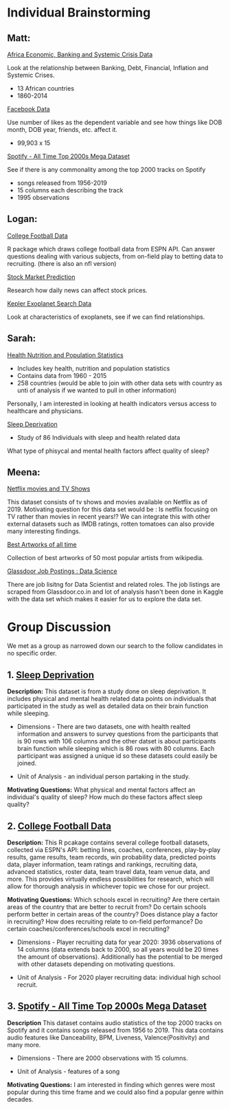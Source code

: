# Individual Brainstorming

## Matt:

[Africa Economic, Banking and Systemic Crisis Data](https://www.kaggle.com/chirin/africa-economic-banking-and-systemic-crisis-data)

Look at the relationship between Banking, Debt, Financial, Inflation and Systemic Crises.
* 13 African countries
* 1860-2014

[Facebook Data](https://www.kaggle.com/sheenabatra/facebook-data)

Use number of likes as the dependent variable and see how things like DOB month, DOB year, friends, etc. affect it.
* 99,903 x 15

[Spotify - All Time Top 2000s Mega Dataset](kaggle.com/iamsumat/spotify-top-2000s-mega-dataset)

See if there is any commonality among the top 2000 tracks on Spotify
* songs released from 1956-2019
* 15 columns each describing the track
* 1995 observations

## Logan: 

[College Football Data](https://github.com/saiemgilani/cfbscrapR)

R package which draws college football data from ESPN API. Can answer questions dealing with various subjects, from on-field play to betting data to recruiting. (there is also an nfl version)

[Stock Market Prediction](https://www.kaggle.com/aaron7sun/stocknews)

Research how daily news can affect stock prices.

[Kepler Exoplanet Search Data](https://www.kaggle.com/nasa/kepler-exoplanet-search-results)

Look at characteristics of exoplanets, see if we can find relationships. 

## Sarah:

[Health Nutrition and Population Statistics](https://www.kaggle.com/theworldbank/health-nutrition-and-population-statistics)

* Includes key health, nutrition and population statistics
* Contains data from 1960 - 2015
* 258 countries (would be able to join with other data sets with country as unti of analysis if we wanted to pull in other information)

Personally, I am interested in looking at health indicators versus access to healthcare and physicians.

[Sleep Deprivation](https://www.kaggle.com/feraco/sleep-deprivation?select=demdata_160225_pseudonymized.csv)

* Study of 86 Individuals with sleep and health related data

What type of phisycal and mental health factors affect quality of sleep?

## Meena:

[Netflix movies and TV Shows](https://www.kaggle.com/shivamb/netflix-shows)

This dataset consists of tv shows and movies available on Netflix as of 2019. Motivating question for this data set would be : Is netflix focusing on TV rather than movies in recent years!? We can integrate this with other external datasets such as IMDB ratings, rotten tomatoes can also provide many interesting findings.

[Best Artworks of all time](https://www.kaggle.com/ikarus777/best-artworks-of-all-time)

Collection of best artworks of 50 most popular artists from wikipedia.

[Glassdoor Job Postings : Data Science](https://www.kaggle.com/atharvap329/glassdoor-data-science-job-data)

There are job lisitng for Data Scientist and related roles. The job listings are scraped from Glassdoor.co.in and lot of analysis hasn't been done in Kaggle with the data set which makes it easier for us to explore the data set.

# Group Discussion

We met as a group as narrowed down our search to the follow candidates in no specific order.

## 1. [Sleep Deprivation](https://www.kaggle.com/feraco/sleep-deprivation?select=demdata_160225_pseudonymized.csv)

**Description:** This dataset is from a study done on sleep deprivation. It includes physical and mental health related data points on individuals that participated in the study as well as detailed data on their brain function while sleeping.

* Dimensions - There are two datasets, one with health realted information and answers to survey questions from the participants that is 90 rows with 106 columns    and the other datset is about participants brain function while sleeping which is 86 rows with 80 columns. Each participant was assigned a unique id so these datasets could easily be joined.

* Unit of Analysis - an individual person partaking in the study.

**Motivating Questions:** What physical and mental factors affect an individual's quality of sleep? How much do these factors affect sleep quality?

## 2. [College Football Data](https://github.com/saiemgilani/cfbscrapR)

**Description:** This R pcakage contains several college football datasets, collected via ESPN's API: betting lines, coaches, conferences, play-by-play results, game results, team records, win probability data, predicted points data, player information, team ratings and rankings, recruiting data, advanced statistics, roster data, team travel data, team venue data, and more. This provides virtually endless possibilities for research, which will allow for thorough analysis in whichever topic we chose for our project. 

**Motivating Questions:** Which schools excel in recruiting? Are there certain areas of the country that are better to recruit from? Do certain schools perform better in certain areas of the country? Does distance play a factor in recruiting? How does recruiting relate to on-field performance? Do certain coaches/conferences/schools excel in recruiting? 

* Dimensions - Player recruiting data for year 2020: 3936 observations of 14 columns (data extends back to 2000, so all years would be 20 times the amount of observations). Additionally has the potential to be merged with other datasets depending on motivating questions.

* Unit of Analysis - For 2020 player recruiting data: individual high school recruit. 

## 3. [Spotify - All Time Top 2000s Mega Dataset](https://www.kaggle.com/iamsumat/spotify-top-2000s-mega-dataset)

**Description** This dataset contains audio statistics of the top 2000 tracks on Spotify and it contains songs released from 1956 to 2019. This data contains audio features like Danceability, BPM, Liveness, Valence(Positivity) and many more.

* Dimensions - There are 2000 observations with 15 columns.

* Unit of Analysis - features of a song

**Motivating Questions:** I am interested in finding which genres were most popular during this time frame and we could also find a popular genre within decades.
